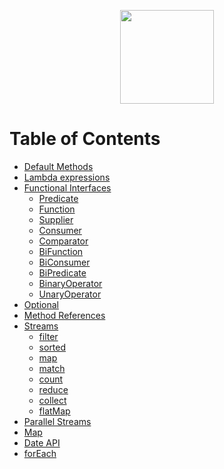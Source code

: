 <p align="center">
<img height="150" src="https://user-images.githubusercontent.com/13514156/120511196-c9e68700-c38f-11eb-9919-2ca0ee2b100f.png">
</p>

# Table of Contents
* [Default Methods](https://github.com/alejoalvarez/java/blob/main/Java%208/Default%20method.md)
* [Lambda expressions](https://github.com/alejoalvarez/Java/tree/main/Java%208/Lambda.md)
* [Functional Interfaces](https://github.com/alejoalvarez/Java/blob/main/Java%208/Functional%20Interfaces/Functional%20Interface.md)
  *  [Predicate](https://github.com/alejoalvarez/Java/blob/main/Java%208/Functional%20Interfaces/Predicate.md)
  *  [Function](https://github.com/alejoalvarez/Java/blob/main/Java%208/Functional%20Interfaces/Function.md)
  *  [Supplier](https://github.com/alejoalvarez/Java/blob/main/Java%208/Functional%20Interfaces/Supplier.md)
  *  [Consumer](https://github.com/alejoalvarez/Java/blob/main/Java%208/Functional%20Interfaces/Consumer.md)
  *  [Comparator](https://github.com/alejoalvarez/Java/blob/main/Java%208/Functional%20Interfaces/Comparator.md)
  *  [BiFunction](https://github.com/alejoalvarez/Java/blob/main/Java%208/Functional%20Interfaces/BiFunction.md)
  *  [BiConsumer](https://github.com/alejoalvarez/Java/blob/main/Java%208/Functional%20Interfaces/BiConsumer.md)
  *  [BiPredicate](https://github.com/alejoalvarez/Java/blob/main/Java%208/Functional%20Interfaces/BiPredicate.md)
  *  [BinaryOperator](https://github.com/alejoalvarez/Java/blob/main/Java%208/Functional%20Interfaces/BinaryOperator.md)
  *  [UnaryOperator](https://github.com/alejoalvarez/Java/blob/main/Java%208/Functional%20Interfaces/UnaryOperator.md)
* [Optional](https://github.com/alejoalvarez/Java/blob/main/Java%208/Optional.md)
* [Method References](https://github.com/alejoalvarez/Java/tree/main/Java%208/Method%20Reference.md)
* [Streams](https://github.com/alejoalvarez/Java/blob/main/Java%208/Streams/Streams.md)
  * [filter](https://github.com/alejoalvarez/Java/blob/main/Java%208/Streams/Streams-filter.md)
  * [sorted](https://github.com/alejoalvarez/Java/blob/main/Java%208/Streams/Streams-sorted.md)
  * [map](https://github.com/alejoalvarez/Java/blob/main/Java%208/Streams/Streams-map.md)
  * [match](https://github.com/alejoalvarez/Java/blob/main/Java%208/Streams/Streams-match.md)
  * [count](https://github.com/alejoalvarez/Java/blob/main/Java%208/Streams/Streams-count.md)
  * [reduce](https://github.com/alejoalvarez/Java/blob/main/Java%208/Streams/Streams-reduce.md)
  * [collect](https://github.com/alejoalvarez/Java/blob/main/Java%208/Streams/Streams-collect.md)
  * [flatMap](https://github.com/alejoalvarez/Java/blob/main/Java%208/Streams/Streams-flatMap.md)
* [Parallel Streams](https://github.com/alejoalvarez/Java/blob/main/Java%208/Parallel%20Streams.md)
* [Map](https://github.com/alejoalvarez/Java/tree/main/Java%208/Map/Map.md)
* [Date API](https://github.com/alejoalvarez/Java/tree/main/Java%208/Date%20API.md)
* [forEach](https://github.com/alejoalvarez/Java/tree/main/Java%208/forEach/forEach.md)


